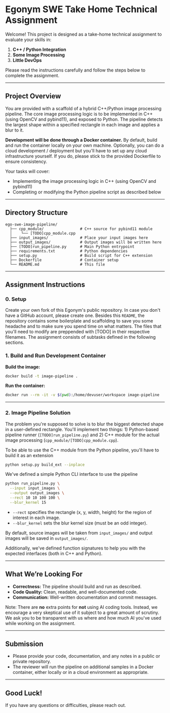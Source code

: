 # Egonym SWE Take Home Technical Assignment

Welcome! This project is designed as a take-home technical assignment to evaluate your skills in:

1. **C++ / Python Integration**
2. **Some Image Processing**
3. **Little DevOps**

Please read the instructions carefully and follow the steps below to complete the assignment.

---

## Project Overview

You are provided with a scaffold of a hybrid C++/Python image processing pipeline. The core image processing logic is to be implemented in C++ (using OpenCV and pybind11), and exposed to Python. The pipeline detects the largest shape within a specified rectangle in each image and applies a blur to it.

**Development will be done through a Docker container.** By default, build and run the container locally on your own machine. Optionally, you can do a cloud development / deployment but you'll have to set up any cloud infrastructure yourself. If you do, please stick to the provided Dockerfile to ensure consistency.

Your tasks will cover:
- Implementing the image processing logic in C++ (using OpenCV and pybind11)
- Completing or modifying the Python pipeline script as described below

---

## Directory Structure

```
ego-swe-image-pipeline/
  ├── cpp_module/                # C++ source for pybind11 module
  │    └── [TODO]cpp_module.cpp
  ├── input_images/              # Place your input images here
  ├── output_images/             # Output images will be written here
  ├── [TODO]run_pipeline.py      # Main Python entrypoint
  ├── requirements.txt           # Python dependencies
  ├── setup.py                   # Build script for C++ extension
  ├── Dockerfile                 # Container setup
  └── README.md                  # This file
```

---

## Assignment Instructions

### 0. Setup

Create your own fork of this Egonym's public repository. In case you don't have a GitHub account, please create one. Besides this `README`, the repository contains some boilerplate and scaffolding to save you some headache and to make sure you spend time on what matters. The files that you'll need to modify are preppended with [TODO] in their respective filenames. The assignment consists of subtasks defined in the following sections.

### 1. Build and Run Development Container

**Build the image:**
```bash
docker build -t image-pipeline .
```

**Run the container:**
```bash
docker run --rm -it -v $(pwd):/home/devuser/workspace image-pipeline
```

---

### 2. Image Pipeline Solution

The problem you're supposed to solve is to blur the biggest detected shape in a user-defined rectangle. You'll implement two things: 1) Python-based pipeline runner (`[TODO]run_pipeline.py`) and 2) C++ module for the actual image processing (`cpp_module/[TODO]cpp_module.cpp`).

To be able to use the C++ module from the Python pipeline, you'll have to build it as an extension

```bash
python setup.py build_ext --inplace 
```

We've defined a simple Python CLI interface to use the pipeline

```bash
python run_pipeline.py \
  --input input_images \
  --output output_images \
  --rect 10 10 100 100 \
  --blur_kernel 15
```

- `--rect` specifies the rectangle (x, y, width, height) for the region of interest in each image.
- `--blur_kernel` sets the blur kernel size (must be an odd integer).

By default, source images will be taken from `input_images/` and output images will be saved in `output_images/`.

Additionally, we've defined function signatures to help you with the expected interfaces (both in C++ and Python).

---

## What We’re Looking For

- **Correctness:** The pipeline should build and run as described.
- **Code Quality:** Clean, readable, and well-documented code.
- **Communication:** Well-written documentation and commit messages.

Note: There are **no** extra points for **not** using AI coding tools. Instead, we encourage a very skeptical use of it subject to a great amount of scrutiny. We ask you to be transparent with us where and how much AI you've used while working on the assignment.

---

## Submission

- Please provide your code, documentation, and any notes in a public or private repository.
- The reviewer will run the pipeline on additional samples in a Docker container, either locally or in a cloud environment as appropriate.

---

## Good Luck!

If you have any questions or difficulties, please reach out.